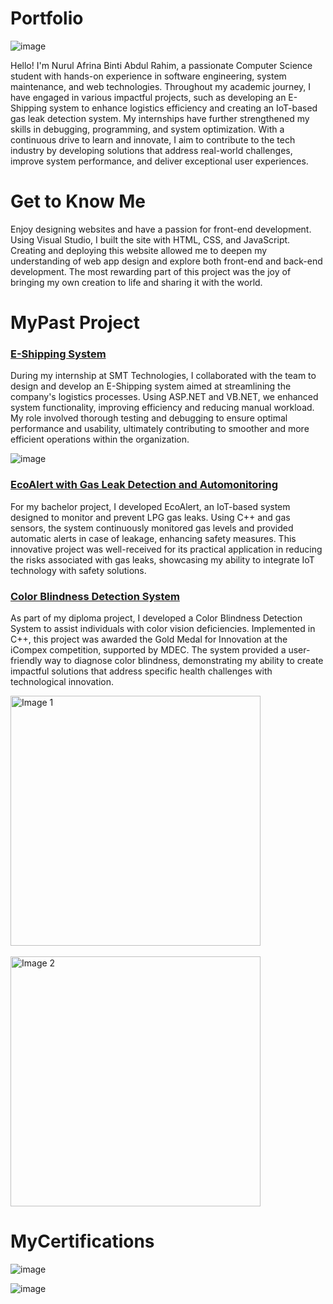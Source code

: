 # Portfolio
![image](https://github.com/user-attachments/assets/b02a0bb9-ece5-4b5f-9568-4244884400ca)

<p>Hello! I'm Nurul Afrina Binti Abdul Rahim, a passionate Computer Science student with hands-on experience in software engineering, system maintenance, and web technologies. Throughout my academic journey, I have engaged in various impactful projects, such as developing an E-Shipping system to enhance logistics efficiency and creating an IoT-based gas leak detection system. My internships have further strengthened my skills in debugging, programming, and system optimization. With a continuous drive to learn and innovate, I aim to contribute to the tech industry by developing solutions that address real-world challenges, improve system performance, and deliver exceptional user experiences.</p>

# Get to Know Me 

<p>Enjoy designing websites and have a passion for front-end development. Using Visual Studio, I built the site with HTML, CSS, and JavaScript. Creating and deploying this website allowed me to deepen my understanding of web app design and explore both front-end and back-end development. The most rewarding part of this project was the joy of bringing my own creation to life and sharing it with the world.</p>

# MyPast Project
<a href="https://example.com/e-shipping-system" target="_blank">
  <h3>E-Shipping System</h3>
</a>
<p>During my internship at SMT Technologies, I collaborated with the team to design and develop an E-Shipping system aimed at streamlining the company's logistics processes. Using ASP.NET and VB.NET, we enhanced system functionality, improving efficiency and reducing manual workload. My role involved thorough testing and debugging to ensure optimal performance and usability, ultimately contributing to smoother and more efficient operations within the organization.</p>

![image](https://github.com/user-attachments/assets/bf7b113c-5ce1-447b-a357-0988aa09d776)


<a href="https://example.com/e-shipping-system" target="_blank">
<h3>EcoAlert with Gas Leak Detection and Automonitoring</h3>
</a>
For my bachelor project, I developed EcoAlert, an IoT-based system designed to monitor and prevent LPG gas leaks. Using C++ and gas sensors, the system continuously monitored gas levels and provided automatic alerts in case of leakage, enhancing safety measures. This innovative project was well-received for its practical application in reducing the risks associated with gas leaks, showcasing my ability to integrate IoT technology with safety solutions.

<a href="https://example.com/e-shipping-system" target="_blank">
<h3>Color Blindness Detection System</h3>
</a>
<p>As part of my diploma project, I developed a Color Blindness Detection System to assist individuals with color vision deficiencies. Implemented in C++, this project was awarded the Gold Medal for Innovation at the iCompex competition, supported by MDEC. The system provided a user-friendly way to diagnose color blindness, demonstrating my ability to create impactful solutions that address specific health challenges with technological innovation.</p>

<img src="https://github.com/user-attachments/assets/da6b53c9-1bdc-47b2-93e2-e0a0fb424f01" alt="Image 1" width="400">
<br></br>
<img src="https://github.com/user-attachments/assets/794d8d5d-cb5f-475e-93f7-f822cfe10df2" alt="Image 2" width="400">

# MyCertifications

![image](https://github.com/user-attachments/assets/e1966ec5-e0ab-466b-9482-69f62b6db841)

![image](https://github.com/user-attachments/assets/ac70bd4b-fe6e-4037-bf68-e0316292b2ec)







